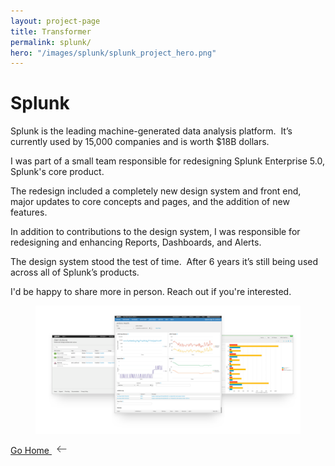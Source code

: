```yaml
---
layout: project-page
title: Transformer
permalink: splunk/
hero: "/images/splunk/splunk_project_hero.png"
---
```


# Splunk

Splunk is the leading machine-generated data analysis platform.  It’s currently used by 15,000 companies and is worth $18B dollars.

I was part of a small team responsible for redesigning Splunk Enterprise 5.0, Splunk's core product.

The redesign included a completely new design system and front end, major updates to core concepts and pages, and the addition of new features.

In addition to contributions to the design system, I was responsible for redesigning and enhancing Reports, Dashboards, and Alerts.

The design system stood the test of time.  After 6 years it’s still being used across all of Splunk’s products.

I'd be happy to share more in person.  Reach out if you're interested.

<figure><img src="/images/splunk/dashboards.png"></figure>

<p class="next">
  <a href="/">Go Home
    <?xml version="1.0" ?><svg enable-background="new 0 0 32 32" height="15px" class="arrow" version="1.1" viewBox="0 0 32 32" width="32px" xml:space="preserve" xmlns="http://www.w3.org/2000/svg" xmlns:xlink="http://www.w3.org/1999/xlink"><path clip-rule="evenodd" d="M31.106,15H3.278l8.325-8.293  c0.391-0.391,0.391-1.024,0-1.414c-0.391-0.391-1.024-0.391-1.414,0l-9.9,9.899c-0.385,0.385-0.385,1.029,0,1.414l9.9,9.9  c0.391,0.391,1.024,0.391,1.414,0c0.391-0.391,0.391-1.024,0-1.414L3.278,17h27.828c0.552,0,1-0.448,1-1  C32.106,15.448,31.658,15,31.106,15z" fill="#444444" fill-rule="evenodd" id="Arrow_Back"/><g/><g/><g/><g/><g/><g/></svg>
  </a>
</p>
